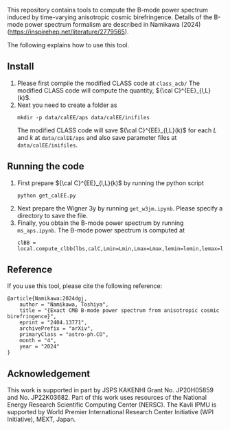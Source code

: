 This repository contains tools to compute the B-mode power spectrum induced by time-varying anisotropic cosmic birefringence. 
Details of the B-mode power spectrum formalism are described in Namikawa (2024) (https://inspirehep.net/literature/2779565). 

The following explains how to use this tool. 

Install 
---
1. Please first compile the modified CLASS code at `class_acb/`
   The modified CLASS code will compute the quantity, ${\cal C}^{EE}_{l,L}(k)$. 
3. Next you need to create a folder as
   ```
   mkdir -p data/calEE/aps data/calEE/inifiles
   ```
   The modified CLASS code will save ${\cal C}^{EE}_{l,L}(k)$ for each $L$ and $k$ at `data/calEE/aps` and also save parameter files at `data/calEE/inifiles`. 

Running the code
---
1. First prepare ${\cal C}^{EE}_{l,L}(k)$ by running the python script
   ```
   python get_calEE.py
   ```
3. Next prepare the Wigner 3y by running `get_w3jm.ipynb`. Please specify a directory to save the file. 
4. Finally, you obtain the B-mode power spectrum by running `ms_aps.ipynb`. The B-mode power spectrum is computed at
   ```
   clBB = local.compute_clbb(lbs,calC,Lmin=Lmin,Lmax=Lmax,lemin=lemin,lemax=lemax)
   ```

Reference
---
If you use this tool, please cite the following reference:

```
@article{Namikawa:2024dgj,
    author = "Namikawa, Toshiya",
    title = "{Exact CMB B-mode power spectrum from anisotropic cosmic birefringence}",
    eprint = "2404.13771",
    archivePrefix = "arXiv",
    primaryClass = "astro-ph.CO",
    month = "4",
    year = "2024"
}
```

Acknowledgement
---
This work is supported in part by JSPS KAKENHI Grant No. JP20H05859 and No. JP22K03682.
Part of this work uses resources of the National Energy Research Scientific Computing Center (NERSC).
The Kavli IPMU is supported by World Premier International Research Center Initiative (WPI Initiative), MEXT, Japan. 
